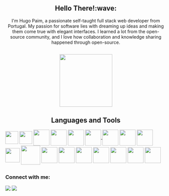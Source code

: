 <link rel="stylesheet" href="https://cdn.jsdelivr.net/gh/devicons/devicon@v2.15.1/devicon.min.css">

<h2 align="center">Hello There!:wave:</h2>

<div style="text-align:center;"> 
 I'm Hugo Paim, a passionate self-taught full stack web developer from Portugal. My passion for software lies with dreaming up ideas and making them come true with elegant interfaces. I learned a lot from the open-source community, and I love how collaboration and knowledge sharing happened through open-source.
</div>

##

<p align="center">
<img height="165" img src="https://github-readme-stats-git-masterrstaa-rickstaa.vercel.app/api?username=hugpaim&&show_icons=true&theme=dracula"/>
</p>

<h2 align="center">Languages and Tools</h2>

<div style="display: inline_block">
<a href="https://www.javascript.com/"/><img align="center"heigth="40"width="40"src="https://cdn.jsdelivr.net/gh/devicons/devicon/icons/javascript/javascript-original.svg"></a>
<a href="https://www.typescriptlang.org/"/><img align="center" heigth="40" width="40"src="https://cdn.jsdelivr.net/gh/devicons/devicon/icons/typescript/typescript-original.svg" /></a>         
<a href="https://www.w3schools.com/css/"/><img align="center" heigth="50" width="50" src="https://cdn.jsdelivr.net/gh/devicons/devicon/icons/css3/css3-original-wordmark.svg"/></a>
<a href="https://www.w3schools.com/html/"/><img align="center" heigth="50" width="50" src="https://cdn.jsdelivr.net/gh/devicons/devicon/icons/html5/html5-original-wordmark.svg"/></a>
<a href="https://reactjs.org/"/><img align="center" heigth="50" width="50" src="https://cdn.jsdelivr.net/gh/devicons/devicon/icons/react/react-original-wordmark.svg"/></a>
<a href="https://reactnative.dev/"/><img align="center" heigth="50" width="50" src="https://cdn.jsdelivr.net/gh/devicons/devicon/icons/react/react-original.svg"/>
<a href="https://getbootstrap.com/"/><img align="center" heigth="50" width="50" src="https://cdn.jsdelivr.net/gh/devicons/devicon/icons/bootstrap/bootstrap-original.svg"/></a>
<a href="https://nodejs.org/en/about/"/><img align="center" heigth="50" width="50" src="https://cdn.jsdelivr.net/gh/devicons/devicon/icons/nodejs/nodejs-original.svg"/></a>
<a href="https://www.npmjs.com/"/><img align="center" heigth="50" width="50" src="https://cdn.jsdelivr.net/gh/devicons/devicon/icons/npm/npm-original-wordmark.svg"/></a>
<a href="https://git-scm.com/"/><img align="center" heigth="45" width="45" src="https://cdn.jsdelivr.net/gh/devicons/devicon/icons/git/git-original.svg"/></a>
<a href="https://www.mongodb.com/"/><img align="center" heigth="60" width="60" src="https://cdn.jsdelivr.net/gh/devicons/devicon/icons/mongodb/mongodb-original-wordmark.svg"/></a>
<a href="https://www.postgresql.org/"/><img align="center" heigth="50" width="50" src="https://cdn.jsdelivr.net/gh/devicons/devicon/icons/postgresql/postgresql-plain.svg"/></a>  
<a href="https://www.mysql.com/"/><img align="center" heigth="50" width="50" src="https://cdn.jsdelivr.net/gh/devicons/devicon/icons/mysql/mysql-original.svg"/></a>
<a href="https://www.r-project.org/"/><img align="center" heigth="50" width="50" src="https://cdn.jsdelivr.net/gh/devicons/devicon/icons/r/r-original.svg"/></a> 
<a href="https://www.python.org/"/><img align="center" heigth="50" width="50" src="https://cdn.jsdelivr.net/gh/devicons/devicon/icons/python/python-original-wordmark.svg"/></a> 
<a href="https://numpy.org/"/><img align="center" heigth="50" width="50" src="https://cdn.jsdelivr.net/gh/devicons/devicon/icons/numpy/numpy-original.svg"/></a>
<a href="https://pandas.pydata.org/"/><img align="center" heigth="50" width="50" src="https://cdn.jsdelivr.net/gh/devicons/devicon/icons/pandas/pandas-original.svg"/></a>
<a href="https://www.tensorflow.org/"/><img align="center" heigth="50" width="50" src="https://cdn.jsdelivr.net/gh/devicons/devicon/icons/tensorflow/tensorflow-original.svg"/></a>
</div>

##

### Connect with me:
<a href="https://www.linkedin.com/in/hugo-paim-244012108/"/><img src="https://img.shields.io/badge/LinkedIn-0077B5?style=for-the-badge&logo=linkedin&logoColor=white"></a>
<a href="mailto:hugocdz@hotmail.com"><img src="https://img.shields.io/badge/Gmail-D14836?style=for-the-badge&logo=gmail&logoColor=white"/></a>
